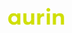 <svg width="115" height="35" viewBox="0 0 115 35" fill="none" xmlns="http://www.w3.org/2000/svg">
<path d="M0.86206 17.5045C0.287353 18.9858 0 20.5819 0 22.2927C0 24.0035 0.287353 25.6417 0.86206 27.1163C1.43677 28.5909 2.23007 29.8344 3.24374 30.8517C4.25741 31.8674 5.47029 32.657 6.88238 33.2222C8.29446 33.7874 9.8229 34.0692 11.4677 34.0692C14.5316 34.0692 16.9186 33.0147 18.6251 30.9074H18.745V33.6794H24.8499V12.0347L1.03482 17.0827C0.974885 17.221 0.91671 17.3594 0.86206 17.5028V17.5045ZM8.08644 17.6631C9.25877 16.4871 10.7237 15.8983 12.4796 15.8983C14.2354 15.8983 15.6599 16.5091 16.8005 17.7323C17.9411 18.9538 18.5123 20.4823 18.5123 22.3146C18.5123 24.1469 17.9305 25.667 16.7652 26.8278C15.5999 27.9886 14.1632 28.569 12.4567 28.569C10.6532 28.569 9.1812 27.9886 8.0406 26.8278C6.90001 25.667 6.32882 24.1621 6.32882 22.3146C6.32882 20.4672 6.91587 18.839 8.0882 17.6631H8.08644Z" fill="#D0DF00"/>
<path d="M18.4342 10.7674V13.3961H18.3408C16.5532 11.4103 14.1962 10.3794 11.2768 10.3794C9.69728 10.3794 8.20763 10.678 6.81141 11.2736C5.41519 11.8692 4.21818 12.6858 3.22037 13.7251C2.31953 14.6631 1.59145 15.7851 1.03613 17.0859L24.8512 12.0379V10.7691H18.436L18.4342 10.7674Z" fill="#D0DF00"/>
<path d="M38.2435 27.2985C37.5806 26.4667 37.2492 25.0191 37.2492 22.9574V10.7676H30.834V24.5602C30.834 26.271 31.0455 27.7456 31.4686 28.9823C31.6449 29.4969 31.8565 29.9659 32.098 30.3928L38.4374 27.5145C38.3704 27.4453 38.3052 27.3744 38.2435 27.2985Z" fill="#D0DF00"/>
<path d="M45.3185 26.8062C44.2977 27.9669 43.0355 28.5473 41.5353 28.5473C40.1426 28.5473 39.1113 28.2031 38.4361 27.5148L32.0967 30.3931C32.4369 30.9937 32.8406 31.51 33.3113 31.9385C34.117 32.6725 35.039 33.2107 36.0773 33.5532C37.1139 33.8973 38.3039 34.0694 39.6437 34.0694C40.9835 34.0694 42.3127 33.7978 43.5344 33.2562C44.7561 32.7146 45.8279 31.9233 46.7552 30.8857H46.8504V33.6814H53.2656V20.7812L46.6935 23.7659C46.4714 25.0026 46.013 26.0166 45.3185 26.8078V26.8062Z" fill="#D0DF00"/>
<path d="M46.8512 10.7676V21.8793C46.8512 22.5559 46.7983 23.1852 46.6943 23.7639L53.2664 20.7793V10.7676H46.8512Z" fill="#D0DF00"/>
<path d="M73.4715 10.4001C73.3763 10.3849 73.2089 10.3765 72.9691 10.3765C71.5482 10.3765 70.2154 10.7004 68.9708 11.35C67.7262 11.9995 66.6491 12.9275 65.7394 14.1338H65.6672V10.7662H59.252V18.0599L73.4715 11.6014V10.4001Z" fill="#D0DF00"/>
<path d="M59.252 18.0613V33.6795H65.6672V23.0486C65.6672 21.2922 66.2048 19.8565 67.2837 18.7412C68.3609 17.626 69.8576 17.0692 71.7721 17.0692C72.2675 17.0692 72.8334 17.0929 73.4715 17.1384V11.6045L59.252 18.063V18.0613Z" fill="#D0DF00"/>
<path d="M78.1287 3.64767C78.1287 4.31916 78.2997 4.9333 78.6435 5.49344C78.9873 6.05358 79.4579 6.49731 80.0573 6.82462C80.6567 7.15193 81.3072 7.31727 82.0089 7.31727C83.0684 7.31727 83.9798 6.95959 84.7449 6.24254C85.5082 5.52718 85.8908 4.66166 85.8908 3.64767C85.8908 2.63368 85.5082 1.79009 84.7449 1.07473C83.9816 0.359367 83.0701 0 82.0089 0C81.8061 0 81.6105 0.0168717 81.4183 0.0421794L80.796 0.173779C80.2266 0.34587 79.7153 0.644501 79.2605 1.07304C78.5042 1.7884 78.127 2.64718 78.127 3.64598L78.1287 3.64767Z" fill="#D0DF00"/>
<path d="M85.2111 10.7676H78.7959V33.6794H85.2111V10.7676Z" fill="#D0DF00"/>
<path d="M111.63 12.578C110.84 11.8289 109.931 11.2755 108.901 10.9161C107.872 10.5568 106.694 10.3779 105.37 10.3779C103.886 10.3779 102.477 10.6647 101.144 11.2367C99.8116 11.8103 98.6587 12.6387 97.6855 13.7219H97.6133V10.766H91.1963V33.6778H97.6133V22.1527C97.6133 20.1517 98.1033 18.6097 99.0853 17.5248C100.067 16.4399 101.388 15.8984 103.048 15.8984C104.612 15.8984 105.77 16.3269 106.519 17.1823C107.27 18.0377 107.644 19.519 107.644 21.628V33.7031H114.059V20.0944C114.059 18.3684 113.851 16.8719 113.437 15.6031C113.023 14.336 112.42 13.3271 111.63 12.5797V12.578Z" fill="#D0DF00"/>
</svg>
